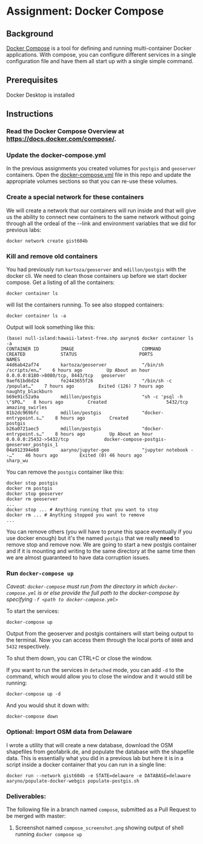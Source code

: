 # Assignment: Docker Compose

## Background
[Docker Compose](https://docs.docker.com/compose/) is a tool for defining and running multi-container Docker applications. 
With compose, you can configure different services in a single configuration file and have them all start up with a single
simple command. 

## Prerequisites
Docker Desktop is installed

## Instructions
### Read the Docker Compose Overview at https://docs.docker.com/compose/. 

### Update the docker-compose.yml 
In the previous assignments you created volumes for `postgis` and `geoserver` containers. Open the [docker-compose.yml](docker-compose.yml) file in this repo and update the appropriate volumes sections so that you can re-use these volumes.

### Create a special network for these containers
We will create a network that our containers will run inside and that will give us the ability to connect new containers to the same network without going through all the ordeal of the --link and environment variables that we did for previous labs:
```
docker network create gist604b
```

### Kill and remove old containers
You had previously run `kartoza/geoserver` and `mdillon/postgis` with the docker cli. We need to clean those containers up
before we start docker compose. Get a listing of all the containers:
```
docker container ls 
```
will list the containers running. To see also stopped containers:
```
docker container ls -a
```
Output will look something like this:
```
(base) null-island:hawaii-latest-free.shp aaryno$ docker container ls -a
CONTAINER ID        IMAGE                         COMMAND                   CREATED             STATUS                       PORTS                              NAMES
44d6ab42af74        kartoza/geoserver             "/bin/sh /scripts/en…"    6 hours ago         Up About an hour             0.0.0.0:8180->8080/tcp, 8443/tcp   geoserver
9aef61bd6d24        fe2443655f26                  "/bin/sh -c /populat…"    7 hours ago         Exited (126) 7 hours ago                                        naughty_blackburn
b69e91c52a9a        mdillon/postgis               "sh -c 'psql -h \"$PO…"   8 hours ago         Created                      5432/tcp                           amazing_swirles
81b2dc969bfc        mdillon/postgis               "docker-entrypoint.s…"    8 hours ago         Created                                                         postgis
b26a0721aec5        mdillon/postgis               "docker-entrypoint.s…"    8 hours ago         Up About an hour             0.0.0.0:25432->5432/tcp             docker-compose-postgis-geoserver_postgis_1
04a912394e68        aaryno/jupyter-geo            "jupyter notebook --…"    46 hours ago        Exited (0) 46 hours ago                                         sharp_wu
```
You can remove the `postgis` container like this:
```
docker stop postgis
docker rm postgis
docker stop geoserver
docker rm geoserver
...
docker stop ... # Anything running that you want to stop
docker rm ... # Anything stopped you want to remove
...
```
You can remove others (you will have to prune this space eventually if you use docker enough) but it's the named `postgis` that we really **need** to remove stop and remove now. We are going to start a new postgis container and if it is mounting and writing to the same directory at the same time then we are almost guaranteed to have data corruption issues.

### Run `docker-compose up`
_Caveat: `docker-compose` must run from the directory in which `docker-compose.yml` is or else provide the full path to the docker-compose by specifying `-f <path to docker-compose.yml>`_

To start the services:
```
docker-compose up
```
Output from the geoserver and postgis containers will start being output to the terminal. Now you can access them through the local ports of `8080` and `5432` respectively.

To shut them down, you can CTRL+C or close the window.

If you want to run the services in `detached` mode, you can add `-d` to the command, which would allow you to close the window and it would still be running:
```
docker-compose up -d
```
And you would shut it down with:
```
docker-compose down
```

### Optional: Import OSM data from Delaware
I wrote a utility that will create a new database, download the OSM shapefiles from geofabrik.de, and populate the database with the shapefile data. This is essentially what you did in a previous lab but here it is in a script inside a docker container that you can run in a single line:
```
docker run --network gist604b -e STATE=delaware -e DATABASE=delaware aaryno/populate-docker-webgis populate-postgis.sh
```

### Deliverables:

The following file in a branch named `compose`, submitted as a Pull Request to be merged with master:
1) Screenshot named `compose_screenshot.png` showing output of shell running `docker compose up`

